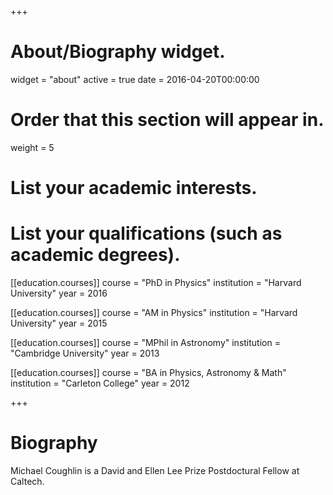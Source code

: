 +++
# About/Biography widget.
widget = "about"
active = true
date = 2016-04-20T00:00:00

# Order that this section will appear in.
weight = 5

# List your academic interests.


# List your qualifications (such as academic degrees).
[[education.courses]]
  course = "PhD in Physics"
  institution = "Harvard University"
  year = 2016

[[education.courses]]
  course = "AM in Physics"
  institution = "Harvard University"
  year = 2015

[[education.courses]]
  course = "MPhil in Astronomy"
  institution = "Cambridge University"
  year = 2013

[[education.courses]]
  course = "BA in Physics, Astronomy & Math"
  institution = "Carleton College"
  year = 2012
 
+++

# Biography
Michael Coughlin is a David and Ellen Lee Prize Postdoctural Fellow at Caltech.